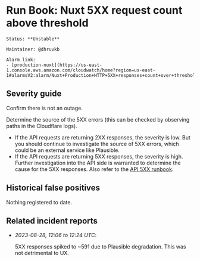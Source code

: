 # Run Book: Nuxt 5XX request count above threshold

```{admonition} Metadata
Status: **Unstable**

Maintainer: @dhruvkb

Alarm link:
- [production-nuxt](https://us-east-1.console.aws.amazon.com/cloudwatch/home?region=us-east-1#alarmsV2:alarm/Nuxt+Production+HTTP+5XX+responses+count+over+threshold)
```

## Severity guide

Confirm there is not an outage.

Determine the source of the 5XX errors (this can be checked by observing paths
in the Cloudflare logs).

- If the API requests are returning 2XX responses, the severity is low. But you
  should continue to investigate the source of 5XX errors, which could be an
  external service like Plausible.
- If the API requests are returning 5XX responses, the severity is high. Further
  investigation into the API side is warranted to determine the cause for the
  5XX responses. Also refer to the
  [API 5XX runbook](/meta/monitoring/runbooks/index.md).

<!-- TODO: Update link to /meta/monitoring/runbooks/api_5xx_above_threshold.md -->

## Historical false positives

Nothing registered to date.

## Related incident reports

- _2023-08-28, 12:06 to 12:24 UTC_:

  5XX responses spiked to ~591 due to Plausible degradation. This was not
  detrimental to UX.
